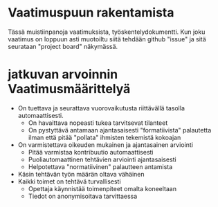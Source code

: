 # Vaatimuspuun rakentamista
Tässä muistiinpanoja vaatimuksista, työskentelydokumentti. Kun joku vaatimus on loppuun asti muotoiltu siitä tehdään github "issue" ja sitä seurataan "project board" näkymässä. 

# jatkuvan arvoinnin Vaatimusmäärittelyä
* On tuettava ja seurattava vuorovaikutusta riittävällä tasolla automaattisesti. 
    * On havaittava nopeasti tukea tarvitsevat tilanteet
    * On pystyttävä antamaan ajantasaisesti "formatiivista" palautetta ilman että pitää "pollata" ihmisten tekemistä kokoajan
* On varmistettava oikeuden mukainen ja ajantasainen arviointi
    * Pitää varmistaa kontribuutio automaattisesti
    * Puoliautomaattinen tehtävien arviointi ajantasaisesti
    * Helpotettava "normatiivinen" palautteen antamista
* Käsin tehtävän työn määrän oltava vähäinen
* Kaikki toimet on tehtävä turvallisesti
    * Opettaja käynnistää toimenpiteet omalta koneeltaan
    * Tiedot on anonymisoitava tarvittaessa 
